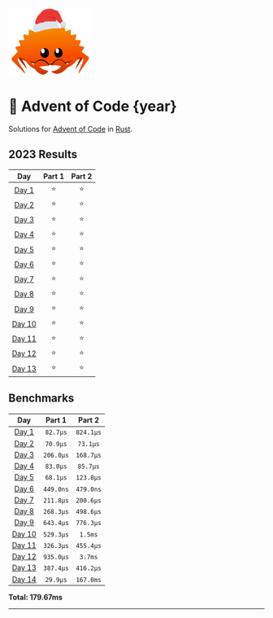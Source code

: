 <img src="./.assets/christmas_ferris.png" width="164">

# 🎄 Advent of Code {year}

Solutions for [Advent of Code](https://adventofcode.com/) in [Rust](https://www.rust-lang.org/).

<!--- advent_readme_stars table --->
## 2023 Results

| Day | Part 1 | Part 2 |
| :---: | :---: | :---: |
| [Day 1](https://adventofcode.com/2023/day/1) | ⭐ | ⭐ |
| [Day 2](https://adventofcode.com/2023/day/2) | ⭐ | ⭐ |
| [Day 3](https://adventofcode.com/2023/day/3) | ⭐ | ⭐ |
| [Day 4](https://adventofcode.com/2023/day/4) | ⭐ | ⭐ |
| [Day 5](https://adventofcode.com/2023/day/5) | ⭐ | ⭐ |
| [Day 6](https://adventofcode.com/2023/day/6) | ⭐ | ⭐ |
| [Day 7](https://adventofcode.com/2023/day/7) | ⭐ | ⭐ |
| [Day 8](https://adventofcode.com/2023/day/8) | ⭐ | ⭐ |
| [Day 9](https://adventofcode.com/2023/day/9) | ⭐ | ⭐ |
| [Day 10](https://adventofcode.com/2023/day/10) | ⭐ | ⭐ |
| [Day 11](https://adventofcode.com/2023/day/11) | ⭐ | ⭐ |
| [Day 12](https://adventofcode.com/2023/day/12) | ⭐ | ⭐ |
| [Day 13](https://adventofcode.com/2023/day/13) | ⭐ | ⭐ |
<!--- advent_readme_stars table --->

<!--- benchmarking table --->
## Benchmarks

| Day | Part 1 | Part 2 |
| :---: | :---: | :---:  |
| [Day 1](./src/bin/01.rs) | `82.7µs` | `824.1µs` |
| [Day 2](./src/bin/02.rs) | `70.9µs` | `73.1µs` |
| [Day 3](./src/bin/03.rs) | `206.0µs` | `168.7µs` |
| [Day 4](./src/bin/04.rs) | `83.0µs` | `85.7µs` |
| [Day 5](./src/bin/05.rs) | `68.1µs` | `123.8µs` |
| [Day 6](./src/bin/06.rs) | `449.0ns` | `479.0ns` |
| [Day 7](./src/bin/07.rs) | `211.8µs` | `200.6µs` |
| [Day 8](./src/bin/08.rs) | `268.3µs` | `498.6µs` |
| [Day 9](./src/bin/09.rs) | `643.4µs` | `776.3µs` |
| [Day 10](./src/bin/10.rs) | `529.3µs` | `1.5ms` |
| [Day 11](./src/bin/11.rs) | `326.3µs` | `455.4µs` |
| [Day 12](./src/bin/12.rs) | `935.0µs` | `3.7ms` |
| [Day 13](./src/bin/13.rs) | `387.4µs` | `416.2µs` |
| [Day 14](./src/bin/14.rs) | `29.9µs` | `167.0ms` |

**Total: 179.67ms**
<!--- benchmarking table --->

---
